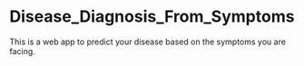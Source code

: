 # Disease_Diagnosis_From_Symptoms
 This is a web app to predict your disease based on the symptoms you are facing.
